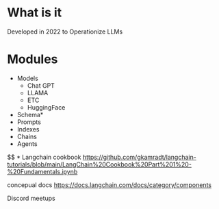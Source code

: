 # What is it
Developed in 2022 to Operationize LLMs


# Modules
* Models
    * Chat GPT
    * LLAMA
    * ETC
    * HuggingFace
* Schema* 
* Prompts
* Indexes
* Chains
* Agents

$$  * Langchain cookbook
https://github.com/gkamradt/langchain-tutorials/blob/main/LangChain%20Cookbook%20Part%201%20-%20Fundamentals.ipynb

concepual docs
https://docs.langchain.com/docs/category/components

Discord meetups
